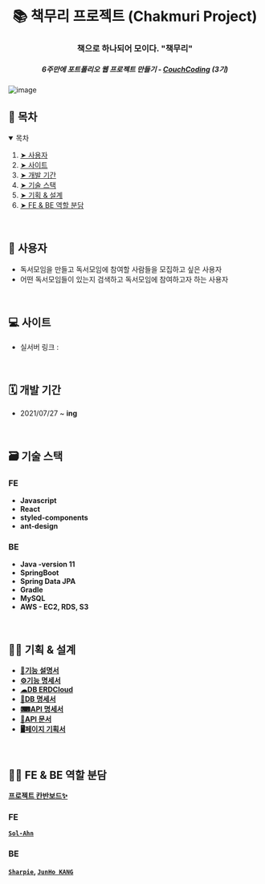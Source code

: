 <h1 align="center"> 📚 책무리 프로젝트 (Chakmuri Project) </h1>
<h3 align="center"> 책으로 하나되어 모이다. "책무리" </h3>
<h5 align="center"> 6주만에 포트폴리오 웹 프로젝트 만들기 - <a href="https://couchcoding.kr/">CouchCoding</a> (3기) </h5>

![image](https://user-images.githubusercontent.com/71365547/131267031-58c7fe10-5a43-4ed1-905c-73f728a77da3.png)
<br>


<h2 id="table-of-contents">🔖 목차</h2>
<details open="open">
  <summary> 목차</summary>
  <ol>
    <li><a href="#user"> ➤ 사용자</a></li>
    <li><a href="#site"> ➤ 사이트</a></li>
    <li><a href="#period"> ➤ 개발 기간</a?</li>
    <li><a href="#skills"> ➤ 기술 스택</a></li>
    <li><a href="#design"> ➤ 기획 & 설계</a></li>
    <li><a href="#fe-be-role"> ➤ FE & BE 역할 분담 </a></li>
  </ol>
</details>

<br>

<!--USER-->
<h2 id="user"> 👫 사용자</h2>

* 독서모임을 만들고 독서모임에 참여할 사람들을 모집하고 싶은 사용자
* 어떤 독서모임들이 있는지 검색하고 독서모임에 참여하고자 하는 사용자

<br>

<!--SITE-->
<h2 id="site"> 💻 사이트</h2>

* 실서버 링크 :
<br>

<h2 id="period"> 🗓 개발 기간 </h2>

* 2021/07/27 ~ <b>ing

<br>
<h2 id="skills"> 🗃 기술 스택 </h2>

### FE 
* Javascript
* React
* styled-components
* ant-design

### BE 
* Java -version 11
* SpringBoot
* Spring Data JPA
* Gradle
* MySQL
* AWS - EC2, RDS, S3
  
<br>
<h2 id="design"> 👩‍🏫 기획 & 설계 </h2>
  <ul>
    <li><a href="https://cobalt-scallion-3d2.notion.site/70949e72bf674a6e857ed795a456ca56">📄기능 설명서</a></li>
    <li><a href="https://cobalt-scallion-3d2.notion.site/9835c787ad6240c3963783552331b547">⚙기능 명세서</a></li>
    <li><a href="https://www.erdcloud.com/d/A3SxWkvRZhPxj5kdg">☁DB ERDCloud</a></li>
    <li><a href="https://cobalt-scallion-3d2.notion.site/DB-0919e254a9844a0c840cdf1e86fba73d">📒DB 명세서</a></li>
    <li><a href="https://cobalt-scallion-3d2.notion.site/API-be617ab2fde340b6a79e11b68e6731a9">⌨API 명세서</a></li>
    <li><a href="https://cobalt-scallion-3d2.notion.site/API-50532f780bb64cba87723d0c9118eb08">💾API 문서</a></li>
    <li><a href="https://cobalt-scallion-3d2.notion.site/bf21e9b6316f4099b03ff9aa151ffe47">🖥페이지 기획서</a></li>
  </ul>
<br>  
  
<h2 id="fe-be-role"> 👨‍💻 FE & BE 역할 분담 </h2>

[프로젝트 칸반보드✨](https://github.com/chakmuri/chakmuri/projects)
 ### FE 
[`Sol-Ahn`](https://github.com/Sol-Ahn)

 ### BE 
[`Sharpie`](https://github.com/sharpie1330), [`JunHo KANG`](https://github.com/JunHo-YH)
